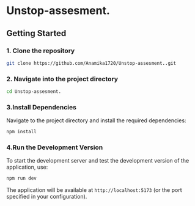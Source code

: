 # Unstop-assesment.

## Getting Started

### 1. Clone the repository

```bash
git clone https://github.com/Anamika1720/Unstop-assesment..git

```

### 2. Navigate into the project directory

```bash
cd Unstop-assesment.
```

### 3.Install Dependencies

Navigate to the project directory and install the required dependencies:

```bash
npm install
```

### 4.Run the Development Version

To start the development server and test the development version of the application, use:

```bash
npm run dev
```

The application will be available at `http://localhost:5173` (or the port specified in your configuration).
